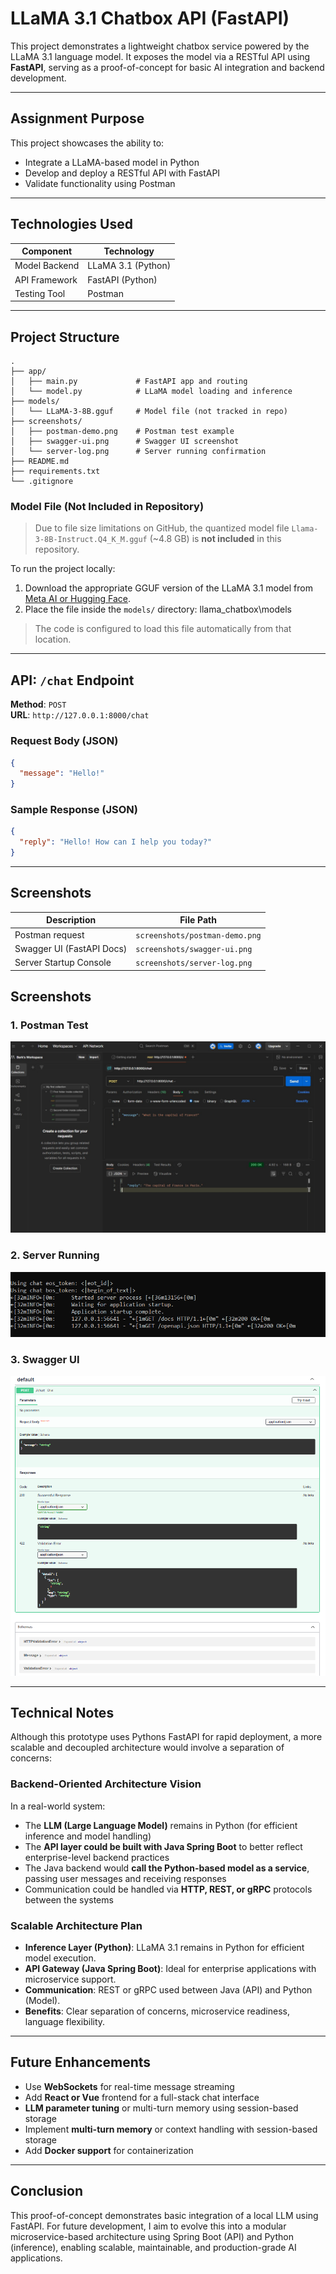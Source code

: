# LLaMA 3.1 Chatbox API (FastAPI)

This project demonstrates a lightweight chatbox service powered by the LLaMA 3.1 language model. It exposes the model via a RESTful API using **FastAPI**, serving as a proof-of-concept for basic AI integration and backend development.

---

##  Assignment Purpose

This project showcases the ability to:

- Integrate a LLaMA-based model in Python
- Develop and deploy a RESTful API with FastAPI
- Validate functionality using Postman

---

##  Technologies Used

| Component       | Technology            |
|----------------|------------------------|
| Model Backend   | LLaMA 3.1 (Python)     |
| API Framework   | FastAPI (Python)       |
| Testing Tool    | Postman                |

---

##  Project Structure

```
.
├── app/
│   ├── main.py             # FastAPI app and routing
│   └── model.py            # LLaMA model loading and inference
├── models/
│   └── LLaMA-3-8B.gguf     # Model file (not tracked in repo)
├── screenshots/
│   ├── postman-demo.png    # Postman test example
│   ├── swagger-ui.png      # Swagger UI screenshot
│   └── server-log.png      # Server running confirmation
├── README.md
├── requirements.txt
└── .gitignore
```

### Model File (Not Included in Repository)

>  Due to file size limitations on GitHub, the quantized model file `Llama-3-8B-Instruct.Q4_K_M.gguf` (~4.8 GB) is **not included** in this repository.

To run the project locally:

1. Download the appropriate GGUF version of the LLaMA 3.1 model from [Meta AI or Hugging Face](https://huggingface.co/TheBloke).
2. Place the file inside the `models/` directory:
   llama_chatbox\models


> The code is configured to load this file automatically from that location.

---

##  API: `/chat` Endpoint

**Method**: `POST`  
**URL**: `http://127.0.0.1:8000/chat`

###  Request Body (JSON)

```json
{
  "message": "Hello!"
}
```

###  Sample Response (JSON)

```json
{
  "reply": "Hello! How can I help you today?"
}
```

---

##  Screenshots

| Description              | File Path                    |
|--------------------------|------------------------------|
| Postman request          | `screenshots/postman-demo.png` |
| Swagger UI (FastAPI Docs) | `screenshots/swagger-ui.png`  |
| Server Startup Console   | `screenshots/server-log.png`  |



## Screenshots

### 1. Postman Test
![Postman Test](screenshots/postman_test.jpeg)

### 2. Server Running
![Server Running](screenshots/server_running.png)

### 3. Swagger UI
![Swagger UI](screenshots/swagger_ui.png)





---

## Technical Notes

Although this prototype uses Pythons FastAPI for rapid deployment, a more scalable and decoupled
architecture would involve a separation of concerns:
### Backend-Oriented Architecture Vision
In a real-world system:
- The **LLM (Large Language Model)** remains in Python (for efficient inference and model handling)
- The **API layer could be built with Java Spring Boot** to better reflect enterprise-level backend practices
- The Java backend would **call the Python-based model as a service**, passing user messages and
receiving responses
- Communication could be handled via **HTTP, REST, or gRPC** protocols between the systems


###  Scalable Architecture Plan

- **Inference Layer (Python)**: LLaMA 3.1 remains in Python for efficient model execution.
- **API Gateway (Java Spring Boot)**: Ideal for enterprise applications with microservice support.
- **Communication**: REST or gRPC used between Java (API) and Python (Model).
- **Benefits**: Clear separation of concerns, microservice readiness, language flexibility.

---

##  Future Enhancements

- Use **WebSockets** for real-time message streaming
- Add **React or Vue** frontend for a full-stack chat interface
- **LLM parameter tuning** or multi-turn memory using session-based storage
- Implement **multi-turn memory** or context handling with session-based storage
- Add **Docker support** for containerization

---

##  Conclusion

This proof-of-concept demonstrates basic integration of a local LLM using FastAPI. For future development, I aim to evolve this into a modular microservice-based architecture using Spring Boot (API) and Python (inference), enabling scalable, maintainable, and production-grade AI applications.
